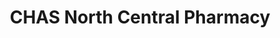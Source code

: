 ---
title: "CHAS North Central Pharmacy"
url: /spokane/chas-north-central-pharmacy/
shop: Drogerie
---